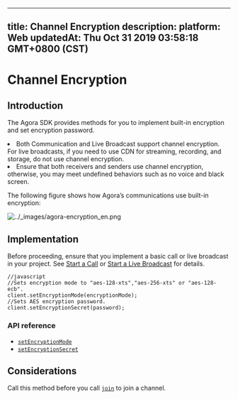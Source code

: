 
---
title: Channel Encryption
description: 
platform: Web
updatedAt: Thu Oct 31 2019 03:58:18 GMT+0800 (CST)
---
# Channel Encryption
## Introduction
The Agora SDK provides methods for you to implement built-in encryption and set encryption password.

<div class="alert note"><li>Both Communication and Live Broadcast support channel encryption. For live broadcasts, if you need to use CDN for streaming, recording, and storage, do not use channel encryption.<br><li>Ensure that both receivers and senders use channel encryption, otherwise, you may meet undefined behaviors such as no voice and black screen.</br></div>

The following figure shows how Agora’s communications use built-in encryption:

<img alt="../_images/agora-encryption_en.png" src="https://web-cdn.agora.io/docs-files/en/agora-encryption_en.png" />

## Implementation

Before proceeding, ensure that you implement a basic call or live broadcast in your project. See [Start a Call](../../en/Audio%20Broadcast/start_call_web.md) or [Start a Live Broadcast](../../en/Audio%20Broadcast/start_live_web.md) for details.

```
//javascript
//Sets encryption mode to "aes-128-xts","aes-256-xts" or "aes-128-ecb".
client.setEncryptionMode(encryptionMode);
//Sets AES encryption password.
client.setEncryptionSecret(password);
```

### API reference

- [`setEncryptionMode`](https://docs.agora.io/en/Audio%20Broadcast/API%20Reference/web/interfaces/agorartc.client.html#setencryptionmode)
- [`setEncryptionSecret`](https://docs.agora.io/en/Audio%20Broadcast/API%20Reference/web/interfaces/agorartc.client.html#setencryptionsecret)


## Considerations

Call this method before you call [`join`](https://docs.agora.io/en/Audio%20Broadcast/API%20Reference/web/interfaces/agorartc.client.html#join) to join a channel.
